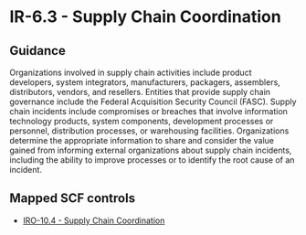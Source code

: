 # IR-6.3 - Supply Chain Coordination
## Guidance
Organizations involved in supply chain activities include product developers, system integrators, manufacturers, packagers, assemblers, distributors, vendors, and resellers. Entities that provide supply chain governance include the Federal Acquisition Security Council (FASC). Supply chain incidents include compromises or breaches that involve information technology products, system components, development processes or personnel, distribution processes, or warehousing facilities. Organizations determine the appropriate information to share and consider the value gained from informing external organizations about supply chain incidents, including the ability to improve processes or to identify the root cause of an incident.
## Mapped SCF controls
- [IRO-10.4 - Supply Chain Coordination](../scf/iro-104-supplychaincoordination.md)